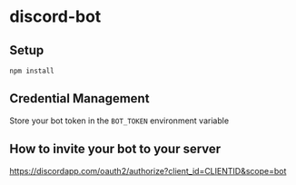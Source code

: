 # discord-bot

## Setup

`npm install`

## Credential Management
Store your bot token in the `BOT_TOKEN` environment variable

## How to invite your bot to your server
https://discordapp.com/oauth2/authorize?client_id=CLIENTID&scope=bot
